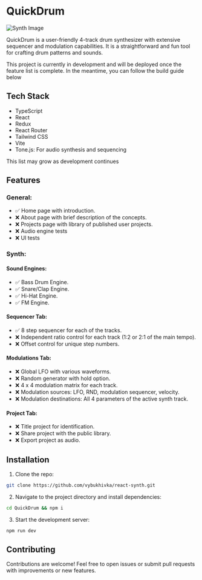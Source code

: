 # QuickDrum

![Synth Image](https://github.com/vybukhivka/react-synth/blob/main/public/initial-design.png?raw=true)

QuickDrum is a user-friendly 4-track drum synthesizer with extensive sequencer and modulation capabilities.
It is a straightforward and fun tool for crafting drum patterns and sounds.

This project is currently in development and will be deployed once the feature list is complete.
In the meantime, you can follow the build guide below

## Tech Stack
- TypeScript
- React
- Redux
- React Router
- Tailwind CSS
- Vite
- Tone.js: For audio synthesis and sequencing

This list may grow as development continues

## Features

### General:

- ✅ Home page with introduction.                          
- ❌ About page with brief description of the concepts.
- ❌ Projects page with library of published user projects.
- ❌ Audio engine tests
- ❌ UI tests

### Synth:

#### Sound Engines:
- ✅ Bass Drum Engine.  
- ✅ Snare/Clap Engine.
- ✅ Hi-Hat Engine.     
- ✅ FM Engine.         

#### Sequencer Tab:

- ✅ 8 step sequencer for each of the tracks.                                 
- ❌ Independent ratio control for each track (1:2 or 2:1 of the main tempo). 
- ❌ Offset control for unique step numbers.                                  

#### Modulations Tab:

- ❌ Global LFO with various waveforms.                                   
- ❌ Random generator with hold option.                                   
- ❌ 4 x 4 modulation matrix for each track.                              
- ❌ Modulation sources: LFO, RND, modulation sequencer, velocity.        
- ❌ Modulation destinations: All 4 parameters of the active synth track. 

#### Project Tab:

- ❌ Title project for identification.      
- ❌ Share project with the public library. 
- ❌ Export project as audio.               

## Installation

1. Clone the repo:
```bash
git clone https://github.com/vybukhivka/react-synth.git
```

2. Navigate to the project directory and install dependencies:
```bash
cd QuickDrum && npm i
```

3. Start the development server:
```bash
npm run dev
```

## Contributing

Contributions are welcome! Feel free to open issues or submit pull requests with improvements or new features.
